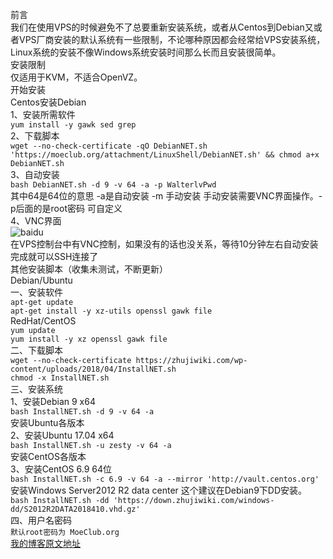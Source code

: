 前言  
我们在使用VPS的时候避免不了总要重新安装系统，或者从Centos到Debian又或者VPS厂商安装的默认系统有一些限制，不论哪种原因都会经常给VPS安装系统，Linux系统的安装不像Windows系统安装时间那么长而且安装很简单。  
安装限制  
仅适用于KVM，不适合OpenVZ。  
开始安装  
Centos安装Debian  
1、安装所需软件  
```yum install -y gawk sed grep```  
2、下载脚本  
```wget --no-check-certificate -qO DebianNET.sh 'https://moeclub.org/attachment/LinuxShell/DebianNET.sh' && chmod a+x DebianNET.sh```  
3、自动安装  
```bash DebianNET.sh -d 9 -v 64 -a -p WalterlvPwd```  
其中64是64位的意思 -a是自动安装 -m 手动安装 手动安装需要VNC界面操作。-p后面的是root密码 可自定义  
4、VNC界面  
![baidu](https://gitee.com/qingyu520/imgs/raw/master/qingyu520/imgs/014544qqtupian20201116.png "安装进度图")  
在VPS控制台中有VNC控制，如果没有的话也没关系，等待10分钟左右自动安装完成就可以SSH连接了  
其他安装脚本（收集未测试，不断更新）  
Debian/Ubuntu  
一、安装软件  
```apt-get update```  
```apt-get install -y xz-utils openssl gawk file```  
RedHat/CentOS  
```yum update```  
```yum install -y xz openssl gawk file```  
二、下载脚本  
```wget --no-check-certificate https://zhujiwiki.com/wp-content/uploads/2018/04/InstallNET.sh```  
```chmod -x InstallNET.sh```  
三、安装系统  
1、安装Debian 9 x64  
```bash InstallNET.sh -d 9 -v 64 -a```  
安装Ubuntu各版本  
2、安装Ubuntu 17.04 x64  
```bash InstallNET.sh -u zesty -v 64 -a```  
安装CentOS各版本  
3、安装CentOS 6.9 64位  
```bash InstallNET.sh -c 6.9 -v 64 -a --mirror 'http://vault.centos.org'```  
安装Windows Server2012 R2 data center 这个建议在Debian9下DD安装。  
```bash InstallNET.sh -dd 'https://down.zhujiwiki.com/windows-dd/S2012R2DATA2018410.vhd.gz'```  
四、用户名密码  
```默认root密码为 MoeClub.org```  
[我的博客原文地址](https://www.qxqianzui.tk/2020/11/%e8%87%aa%e5%b7%b1%e6%89%8b%e5%8a%a8%e7%ba%af%e4%bb%a3%e7%a0%81%e7%bb%99vps%e9%87%8d%e8%a3%85%e7%b3%bb%e7%bb%9f%e6%95%99%e7%a8%8b.html)
